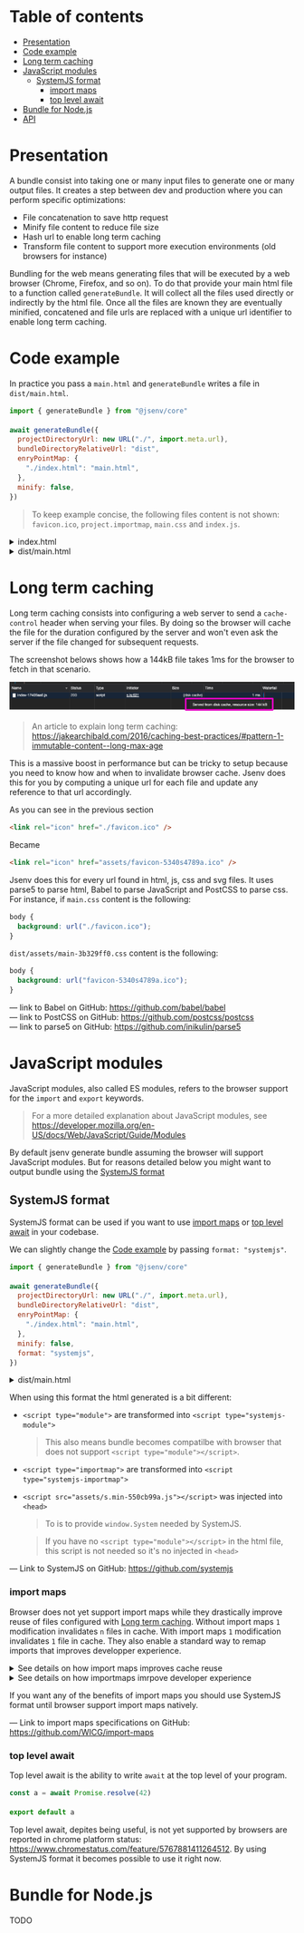 # Table of contents

- [Presentation](#Presentation)
- [Code example](#Code-example)
- [Long term caching](#Long-term-caching)
- [JavaScript modules](#JavaScript-modules)
  - [SystemJS format](#SystemJS-format)
    - [import maps](#import-maps)
    - [top level await](#top-level-await)
- [Bundle for Node.js](#Bundle-for-nodejs)
- [API](./bundle-api.md)

# Presentation

A bundle consist into taking one or many input files to generate one or many output files. It creates a step between dev and production where you can perform specific optimizations:

- File concatenation to save http request
- Minify file content to reduce file size
- Hash url to enable long term caching
- Transform file content to support more execution environments (old browsers for instance)

Bundling for the web means generating files that will be executed by a web browser (Chrome, Firefox, and so on). To do that provide your main html file to a function called `generateBundle`. It will collect all the files used directly or indirectly by the html file. Once all the files are known they are eventually minified, concatened and file urls are replaced with a unique url identifier to enable long term caching.

# Code example

In practice you pass a `main.html` and `generateBundle` writes a file in `dist/main.html`.

```js
import { generateBundle } from "@jsenv/core"

await generateBundle({
  projectDirectoryUrl: new URL("./", import.meta.url),
  bundleDirectoryRelativeUrl: "dist",
  enryPointMap: {
    "./index.html": "main.html",
  },
  minify: false,
})
```

> To keep example concise, the following files content is not shown: `favicon.ico`, `project.importmap`, `main.css` and `index.js`.

<details>
  <summary>index.html</summary>

```html
<!DOCTYPE html>
<html>
  <head>
    <title>Title</title>
    <meta charset="utf-8" />
    <link rel="icon" href="./favicon.ico" />
    <script type="importmap" src="./project.importmap"></script>
    <link rel="stylesheet" type="text/css" href="./main.css" />
  </head>

  <body>
    <script type="module" src="./main.js"></script>
  </body>
</html>
```

</details>

<details>
  <summary>dist/main.html</summary>

```html
<!DOCTYPE html>
<html>
  <head>
    <title>Title</title>
    <meta charset="utf-8" />
    <link rel="icon" href="assets/favicon-5340s4789a.ico" />
    <script type="importmap" src="import-map-b237a334.importmap"></script>
    <link rel="stylesheet" type="text/css" href="assets/main-3b329ff0.css" />
  </head>

  <body>
    <script type="module" src="./main-f7379e10.js"></script>
  </body>
</html>
```

</details>

# Long term caching

Long term caching consists into configuring a web server to send a `cache-control` header when serving your files. By doing so the browser will cache the file for the duration configured by the server and won't even ask the server if the file changed for subsequent requests.

The screenshot belows shows how a 144kB file takes 1ms for the browser to fetch in that scenario.

![screenshot showing request with long term cahcing](./long-term-caching-from-cache.png)

> An article to explain long term caching: https://jakearchibald.com/2016/caching-best-practices/#pattern-1-immutable-content--long-max-age

This is a massive boost in performance but can be tricky to setup because you need to know how and when to invalidate browser cache. Jsenv does this for you by computing a unique url for each file and update any reference to that url accordingly.

As you can see in the previous section

```html
<link rel="icon" href="./favicon.ico" />
```

Became

```html
<link rel="icon" href="assets/favicon-5340s4789a.ico" />
```

Jsenv does this for every url found in html, js, css and svg files. It uses parse5 to parse html, Babel to parse JavaScript and PostCSS to parse css. For instance, if `main.css` content is the following:

```css
body {
  background: url("./favicon.ico");
}
```

`dist/assets/main-3b329ff0.css` content is the following:

```css
body {
  background: url("favicon-5340s4789a.ico");
}
```

— link to Babel on GitHub: https://github.com/babel/babel<br />
— link to PostCSS on GitHub: https://github.com/postcss/postcss<br />
— link to parse5 on GitHub: https://github.com/inikulin/parse5

# JavaScript modules

JavaScript modules, also called ES modules, refers to the browser support for the `import` and `export` keywords.

> For a more detailed explanation about JavaScript modules, see https://developer.mozilla.org/en-US/docs/Web/JavaScript/Guide/Modules

By default jsenv generate bundle assuming the browser will support JavaScript modules. But for reasons detailed below you might want to output bundle using the [SystemJS format](#SystemJS-format)

## SystemJS format

SystemJS format can be used if you want to use [import maps](#import-maps) or [top level await](#top-level-await) in your codebase.

We can slightly change the [Code example](#Code-example) by passing `format: "systemjs"`.

```js
import { generateBundle } from "@jsenv/core"

await generateBundle({
  projectDirectoryUrl: new URL("./", import.meta.url),
  bundleDirectoryRelativeUrl: "dist",
  enryPointMap: {
    "./index.html": "main.html",
  },
  minify: false,
  format: "systemjs",
})
```

<details>
  <summary>dist/main.html</summary>

```html
<!DOCTYPE html>
<html>
  <head>
    <title>Title</title>
    <meta charset="utf-8" />
    <link rel="icon" href="assets/favicon-5340s4789a.ico" />
    <script src="assets/s.min-550cb99a.js"></script>
    <script type="systemjs-importmap" src="import-map-b237a334.importmap"></script>
    <link rel="stylesheet" type="text/css" href="assets/main-3b329ff0.css" />
  </head>

  <body>
    <script type="systemjs-module" src="./main-f7379e10.js"></script>
  </body>
</html>
```

</details>

When using this format the html generated is a bit different:

- `<script type="module">` are transformed into `<script type="systemjs-module">`
  > This also means bundle becomes compatilbe with browser that does not support `<script type="module"></script>`.
- `<script type="importmap">` are transformed into `<script type="systemjs-importmap">`

- `<script src="assets/s.min-550cb99a.js"></script>` was injected into `<head>`

  > To is to provide `window.System` needed by SystemJS.

  > If you have no `<script type="module"></script>` in the html file, this script is not needed so it's no injected in `<head>`

— Link to SystemJS on GitHub: https://github.com/systemjs

### import maps

Browser does not yet support import maps while they drastically improve reuse of files configured with [Long term caching](#Long-term-caching). Without import maps `1` modification invalidates `n` files in cache. With import maps `1` modification invalidates `1` file in cache. They also enable a standard way to remap imports that improves developper experience.

<details>
  <summary>See details on how import maps improves cache reuse</summary>

Without import maps changing a file content update its unique url with hash and all files referencing that url (directrly or indirectly) must be updated. To illustrate, let's say you have three js files:
`main.js` importing `dependency.js` which is importing `foo.js`. You have a dependency tree between files that looks like this:

```console
main.js
  └── dependency.js
          └────── foo.js
```

You can generate a first bundle, dependency tree becomes:

```console
main-x3rdf.js
  └── dependency-vjdt3.js
          └────── foo-rtiu76.js
```

At this point browser puts the 3 urls in cache.

Later, you update `foo.js`:

1. jsenv computes `foo.js` url -> `foo-newhash.js`.
2. jsenv updates `dependency.js` so that `import "./foo.js"` becomes `import "./foo-newhash.js"`
3. jsenv also needs to update `main.js` because `dependency.js` have changed.

In the end 1 file is modified but 3 urls needs to be updated.

Import maps allows to tell browser exactly which files have changed and reuse the ones that are not modified.

</details>

<details>
  <summary>See details on how importmaps imrpove developer experience</summary>
  The ability to remap import is important to simplify the developper experience when reading and writing imports.

```js
import "../../file.js"
// vs
import "src/feature/file.js"
```

The following html will become supported by browsers natively:

```html
<!DOCTYPE html>
<html>
  <head>
    <title>Title</title>
    <meta charset="utf-8" />
    <script type="importmap">
      {
        "imports": {
          "src/": "./src/"
        }
      }
    </script>
  </head>

  <body>
    <script type="module">
      import "src/feature/file.js"
    </script>
  </body>
</html>
```

</details>

If you want any of the benefits of import maps you should use SystemJS format until browser support import maps natively.

— Link to import maps specifications on GitHub: https://github.com/WICG/import-maps

### top level await

Top level await is the ability to write `await` at the top level of your program.

```js
const a = await Promise.resolve(42)

export default a
```

Top level await, depites being useful, is not yet supported by browsers are reported in chrome platform status: https://www.chromestatus.com/feature/5767881411264512. By using SystemJS format it becomes possible to use it right now.

# Bundle for Node.js

TODO
